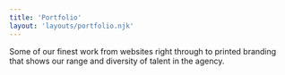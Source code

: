 ```yaml
---
title: 'Portfolio'
layout: 'layouts/portfolio.njk'
---
```


Some of our finest work from websites right through to printed branding that shows our range and diversity of talent in the agency.
